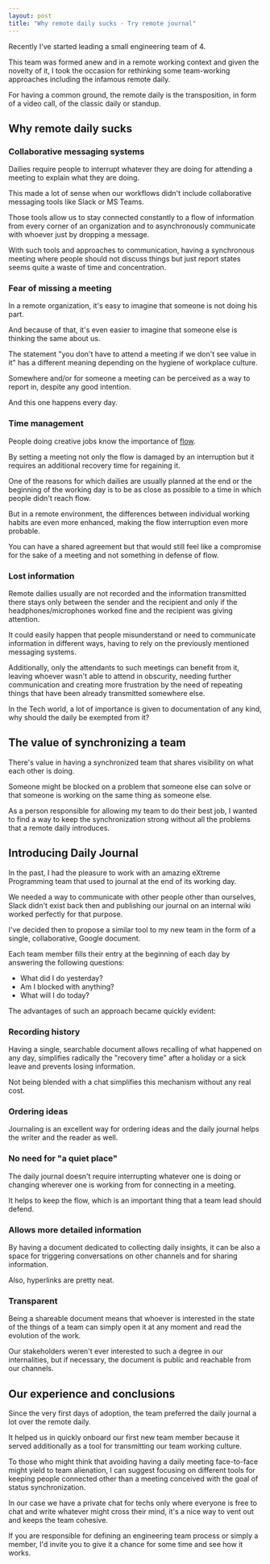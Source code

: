 ```yaml
---
layout: post
title: "Why remote daily sucks - Try remote journal"
---
```


Recently I've started leading a small engineering team of 4.

This team was formed anew and in a remote working context and given the novelty of it, I took the occasion for rethinking some team-working approaches including the infamous remote daily.

For having a common ground, the remote daily is the transposition, in form of a video call, of the classic daily or standup.

## Why remote daily sucks
### Collaborative messaging systems
Dailies require people to interrupt whatever they are doing for attending a meeting to explain what they are doing.

This made a lot of sense when our workflows didn't include collaborative messaging tools like Slack or MS Teams.

Those tools allow us to stay connected constantly to a flow of information from every corner of an organization and to asynchronously communicate with whoever just by dropping a message.

With such tools and approaches to communication, having a synchronous meeting where people should not discuss things but just report states seems quite a waste of time and concentration.

### Fear of missing a meeting
In a remote organization, it's easy to imagine that someone is not doing his part.

And because of that, it's even easier to imagine that someone else is thinking the same about us.

The statement "you don't have to attend a meeting if we don't see value in it" has a different meaning depending on the hygiene of workplace culture. 

Somewhere and/or for someone a meeting can be perceived as a way to report in, despite any good intention.

And this one happens every day.

### Time management
People doing creative jobs know the importance of [flow](https://www.psychologytoday.com/us/basics/flow).

By setting a meeting not only the flow is damaged by an interruption but it requires an additional recovery time for regaining it.

One of the reasons for which dailies are usually planned at the end or the beginning of the working day is to be as close as possible to a time in which people didn't reach flow.

But in a remote environment, the differences between individual working habits are even more enhanced, making the flow interruption even more probable.

You can have a shared agreement but that would still feel like a compromise for the sake of a meeting and not something in defense of flow.

### Lost information
Remote dailies usually are not recorded and the information transmitted there stays only between the sender and the recipient and only if the headphones/microphones worked fine and the recipient was giving attention.

It could easily happen that people misunderstand or need to communicate information in different ways, having to rely on the previously mentioned messaging systems.

Additionally, only the attendants to such meetings can benefit from it, leaving whoever wasn't able to attend in obscurity, needing further communication and creating more frustration by the need of repeating things that have been already transmitted somewhere else.

In the Tech world, a lot of importance is given to documentation of any kind, why should the daily be exempted from it?

## The value of synchronizing a team
There's value in having a synchronized team that shares visibility on what each other is doing.

Someone might be blocked on a problem that someone else can solve or that someone is working on the same thing as someone else.

As a person responsible for allowing my team to do their best job, I wanted to find a way to keep the synchronization strong without all the problems that a remote daily introduces.

## Introducing Daily Journal
In the past, I had the pleasure to work with an amazing eXtreme Programming team that used to journal at the end of its working day.

We needed a way to communicate with other people other than ourselves, Slack didn't exist back then and publishing our journal on an internal wiki worked perfectly for that purpose.

I've decided then to propose a similar tool to my new team in the form of a single, collaborative, Google document.

Each team member fills their entry at the beginning of each day by answering the following questions:

- What did I do yesterday?
- Am I blocked with anything?
- What will I do today?

The advantages of such an approach became quickly evident:

### Recording history
Having a single, searchable document allows recalling of what happened on any day, simplifies radically the "recovery time" after a holiday or a sick leave and prevents losing information.

Not being blended with a chat simplifies this mechanism without any real cost.

### Ordering ideas
Journaling is an excellent way for ordering ideas and the daily journal helps the writer and the reader as well.

### No need for "a quiet place"
The daily journal doesn't require interrupting whatever one is doing or changing wherever one is working from for connecting in a meeting.

It helps to keep the flow, which is an important thing that a team lead should defend.

### Allows more detailed information
By having a document dedicated to collecting daily insights, it can be also a space for triggering conversations on other channels and for sharing information.

Also, hyperlinks are pretty neat.

### Transparent
Being a shareable document means that whoever is interested in the state of the things of a team can simply open it at any moment and read the evolution of the work.

Our stakeholders weren't ever interested to such a degree in our internalities, but if necessary, the document is public and reachable from our channels.

## Our experience and conclusions
Since the very first days of adoption, the team preferred the daily journal a lot over the remote daily.

It helped us in quickly onboard our first new team member because it served additionally as a tool for transmitting our team working culture.

To those who might think that avoiding having a daily meeting face-to-face might yield to team alienation, I can suggest focusing on different tools for keeping people connected other than a meeting conceived with the goal of status synchronization.

In our case we have a private chat for techs only where everyone is free to chat and write whatever might cross their mind, it's a nice way to vent out and keeps the team cohesive.

If you are responsible for defining an engineering team process or simply a member, I'd invite you to give it a chance for some time and see how it works.

